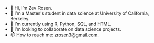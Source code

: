 - 👋 Hi, I’m Zev Rosen.
- 👀 I’m a Master's student in data science at University of California, Berkeley.
- 🌱 I’m currently using R, Python, SQL, and HTML. 
- 💞️ I’m looking to collaborate on data science projects.
- 📫 How to reach me: zrosen3@gmail.com. 

<!---
zrosen3/zrosen3 is a ✨ special ✨ repository because its `README.md` (this file) appears on your GitHub profile.
You can click the Preview link to take a look at your changes.
--->
